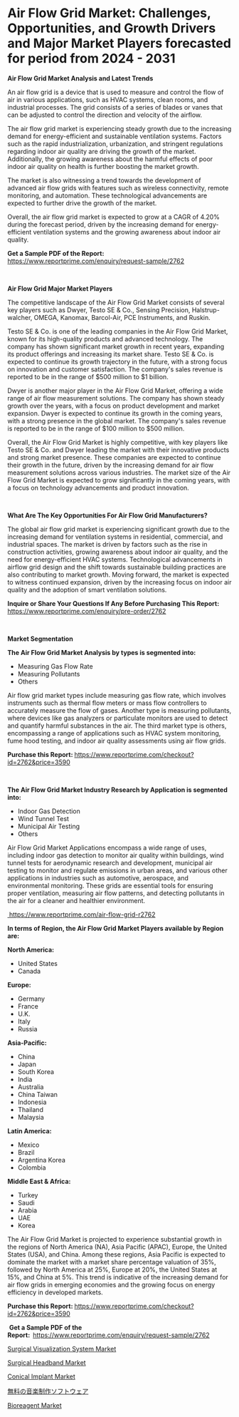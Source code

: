<p><h1>Air Flow Grid Market: Challenges, Opportunities, and Growth Drivers and Major Market Players forecasted for period from 2024 - 2031</h1></p><p><strong>Air Flow Grid Market Analysis and Latest Trends</strong></p>
<p><p>An air flow grid is a device that is used to measure and control the flow of air in various applications, such as HVAC systems, clean rooms, and industrial processes. The grid consists of a series of blades or vanes that can be adjusted to control the direction and velocity of the airflow.</p><p>The air flow grid market is experiencing steady growth due to the increasing demand for energy-efficient and sustainable ventilation systems. Factors such as the rapid industrialization, urbanization, and stringent regulations regarding indoor air quality are driving the growth of the market. Additionally, the growing awareness about the harmful effects of poor indoor air quality on health is further boosting the market growth.</p><p>The market is also witnessing a trend towards the development of advanced air flow grids with features such as wireless connectivity, remote monitoring, and automation. These technological advancements are expected to further drive the growth of the market.</p><p>Overall, the air flow grid market is expected to grow at a CAGR of 4.20% during the forecast period, driven by the increasing demand for energy-efficient ventilation systems and the growing awareness about indoor air quality.</p></p>
<p><strong>Get a Sample PDF of the Report:&nbsp;</strong> <a href="https://www.reportprime.com/enquiry/request-sample/2762">https://www.reportprime.com/enquiry/request-sample/2762</a></p>
<p>&nbsp;</p>
<p><strong>Air Flow Grid Major Market Players</strong></p>
<p><p>The competitive landscape of the Air Flow Grid Market consists of several key players such as Dwyer, Testo SE & Co., Sensing Precision, Halstrup-walcher, OMEGA, Kanomax, Barcol-Air, PCE Instruments, and Ruskin. </p><p>Testo SE & Co. is one of the leading companies in the Air Flow Grid Market, known for its high-quality products and advanced technology. The company has shown significant market growth in recent years, expanding its product offerings and increasing its market share. Testo SE & Co. is expected to continue its growth trajectory in the future, with a strong focus on innovation and customer satisfaction. The company's sales revenue is reported to be in the range of $500 million to $1 billion.</p><p>Dwyer is another major player in the Air Flow Grid Market, offering a wide range of air flow measurement solutions. The company has shown steady growth over the years, with a focus on product development and market expansion. Dwyer is expected to continue its growth in the coming years, with a strong presence in the global market. The company's sales revenue is reported to be in the range of $100 million to $500 million.</p><p>Overall, the Air Flow Grid Market is highly competitive, with key players like Testo SE & Co. and Dwyer leading the market with their innovative products and strong market presence. These companies are expected to continue their growth in the future, driven by the increasing demand for air flow measurement solutions across various industries. The market size of the Air Flow Grid Market is expected to grow significantly in the coming years, with a focus on technology advancements and product innovation.</p></p>
<p>&nbsp;</p>
<p><strong>What Are The Key Opportunities For Air Flow Grid Manufacturers?</strong></p>
<p><p>The global air flow grid market is experiencing significant growth due to the increasing demand for ventilation systems in residential, commercial, and industrial spaces. The market is driven by factors such as the rise in construction activities, growing awareness about indoor air quality, and the need for energy-efficient HVAC systems. Technological advancements in airflow grid design and the shift towards sustainable building practices are also contributing to market growth. Moving forward, the market is expected to witness continued expansion, driven by the increasing focus on indoor air quality and the adoption of smart ventilation solutions.</p></p>
<p><strong>Inquire or Share Your Questions If Any Before Purchasing This Report:</strong> <a href="https://www.reportprime.com/enquiry/pre-order/2762">https://www.reportprime.com/enquiry/pre-order/2762</a></p>
<p>&nbsp;</p>
<p><strong>Market Segmentation</strong></p>
<p><strong>The Air Flow Grid Market Analysis by types is segmented into:</strong></p>
<p><ul><li>Measuring Gas Flow Rate</li><li>Measuring Pollutants</li><li>Others</li></ul></p>
<p><p>Air flow grid market types include measuring gas flow rate, which involves instruments such as thermal flow meters or mass flow controllers to accurately measure the flow of gases. Another type is measuring pollutants, where devices like gas analyzers or particulate monitors are used to detect and quantify harmful substances in the air. The third market type is others, encompassing a range of applications such as HVAC system monitoring, fume hood testing, and indoor air quality assessments using air flow grids.</p></p>
<p><strong>Purchase this Report:&nbsp;</strong><a href="https://www.reportprime.com/checkout?id=2762&price=3590">https://www.reportprime.com/checkout?id=2762&price=3590</a></p>
<p>&nbsp;</p>
<p><strong>The Air Flow Grid Market Industry Research by Application is segmented into:</strong></p>
<p><ul><li>Indoor Gas Detection</li><li>Wind Tunnel Test</li><li>Municipal Air Testing</li><li>Others</li></ul></p>
<p><p>Air Flow Grid Market Applications encompass a wide range of uses, including indoor gas detection to monitor air quality within buildings, wind tunnel tests for aerodynamic research and development, municipal air testing to monitor and regulate emissions in urban areas, and various other applications in industries such as automotive, aerospace, and environmental monitoring. These grids are essential tools for ensuring proper ventilation, measuring air flow patterns, and detecting pollutants in the air for a cleaner and healthier environment.</p></p>
<p><a href="https://www.reportprime.com/air-flow-grid-r2762">&nbsp;https://www.reportprime.com/air-flow-grid-r2762</a></p>
<p><strong>In terms of Region, the Air Flow Grid Market Players available by Region are:</strong></p>
<p>
    <p> <strong> North America: </strong>
        <ul>
            <li>United States</li>
            <li>Canada</li>
        </ul>
        </p> 
    <p> <strong> Europe: </strong>
        <ul>
            <li>Germany</li>
            <li>France</li>
            <li>U.K.</li>
            <li>Italy</li>
            <li>Russia</li>
        </ul>
        </p> 
    <p> <strong> Asia-Pacific: </strong>
        <ul>
            <li>China</li>
            <li>Japan</li>
            <li>South Korea</li>
            <li>India</li>
            <li>Australia</li>
            <li>China Taiwan</li>
            <li>Indonesia</li>
            <li>Thailand</li>
            <li>Malaysia</li>
        </ul>
        </p> 
    <p> <strong> Latin America: </strong>
        <ul>
            <li>Mexico</li>
            <li>Brazil</li>
            <li>Argentina Korea</li>
            <li>Colombia</li>
        </ul>
        </p> 
    <p> <strong> Middle East & Africa: </strong>
        <ul>
            <li>Turkey</li>
            <li>Saudi</li>
            <li>Arabia</li>
            <li>UAE</li>
            <li>Korea</li>
        </ul>
    </p>
    </p>
<p><p>The Air Flow Grid Market is projected to experience substantial growth in the regions of North America (NA), Asia Pacific (APAC), Europe, the United States (USA), and China. Among these regions, Asia Pacific is expected to dominate the market with a market share percentage valuation of 35%, followed by North America at 25%, Europe at 20%, the United States at 15%, and China at 5%. This trend is indicative of the increasing demand for air flow grids in emerging economies and the growing focus on energy efficiency in developed markets.</p></p>
<p><strong>Purchase this Report: </strong><a href="https://www.reportprime.com/checkout?id=2762&price=3590">https://www.reportprime.com/checkout?id=2762&price=3590</a></p>
<p>&nbsp;<strong>Get a Sample PDF of the Report:&nbsp;&nbsp;</strong><a href="https://www.reportprime.com/enquiry/request-sample/2762">https://www.reportprime.com/enquiry/request-sample/2762</a></p>
<p><strong></strong></p>
<p><p><a href="https://medium.com/@dellkoepp_34276/insights-into-the-surgical-visualization-system-market-market-players-market-size-geographical-8ade9ddaae4c">Surgical Visualization System Market</a></p><p><a href="https://medium.com/@kaceyrath_40350/global-surgical-headband-market-by-product-type-by-application-by-region-and-companies-industry-f21837ad79cd">Surgical Headband Market</a></p><p><a href="https://medium.com/@elenorkiehn_40655/global-conical-implant-market-status-2024-2031-and-forecast-by-region-product-end-use-1586b7b287dd">Conical Implant Market</a></p><p><a href="https://github.com/tanyaali3/Market-Research-Report-List-3/blob/main/667771983011.md">無料の音楽制作ソフトウェア</a></p><p><a href="https://medium.com/@guyskiles48/bioreagent-market-share-and-new-trends-analysis-by-its-type-application-end-use-and-forecast-for-251e36a1caf0">Bioreagent Market</a></p></p>